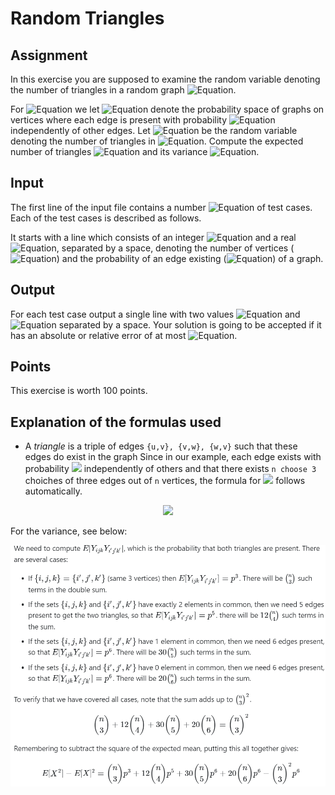 # Random Triangles
## Assignment
In this exercise you are supposed to examine the random variable denoting the number of triangles in a random graph ![Equation](https://math.vercel.app?from=G%20%5Csim%20G_%7Bn%2Cp%7D).

For ![Equation](https://math.vercel.app?from=n%5Cin%20%5Cmathbb%20N%2C%20p%20%5Cin%20%5B0%2C1%5D) we let ![Equation](https://math.vercel.app?from=G_%7Bn%2Cp%7D) denote the probability space of graphs on  vertices where each edge is present with probability ![Equation](https://math.vercel.app?from=p) independently of other edges. Let  ![Equation](https://math.vercel.app?from=X) be the random variable denoting the number of triangles in ![Equation](https://math.vercel.app?from=G%20%5Csim%20G_%7Bn%2Cp%7D). Compute the expected number of triangles ![Equation](https://math.vercel.app?from=%5Cmathbb%20E%5BX%5D) and its variance ![Equation](https://math.vercel.app?from=%5Ctext%20%7BVar%7D%28X%29).

## Input
The first line of the input file contains a number ![Equation](https://math.vercel.app?from=t\leq30) of test cases. Each of the  test cases is described as follows.

It starts with a line which consists of an integer ![Equation](https://math.vercel.app?from=n) and a real ![Equation](https://math.vercel.app?from=p), separated by a space, denoting the number of vertices (![Equation](https://math.vercel.app?from=1\leq%20n\leq1000)) and the probability of an edge existing (![Equation](https://math.vercel.app?from=p\in[0,1])) of a graph.

## Output
For each test case output a single line with two values ![Equation](https://math.vercel.app?from=%5Cmathbb%20E%5BX%5D) and ![Equation](https://math.vercel.app?from=%5Ctext%20%7BVar%7D%28X%29) separated by a space. Your solution is going to be accepted if it has an absolute or relative error of at most ![Equation](https://math.vercel.app?from=10%5E%7B-5%7D).

## Points
This exercise is worth 100 points.

## Explanation of the formulas used

* A _triangle_ is a triple of edges `{u,v}, {v,w}, {w,v}` such that these edges do exist in the graph
Since in our example, each edge exists with probability <img src="https://math.vercel.app?from=p" /> independently of others and that there exists `n choose 3` choiches of three edges out of `n` vertices, the formula for <img src="https://math.vercel.app?from=E(X)" /> follows automatically.

<p align="center">
<img src="https://math.vercel.app?from=%5Cmathbb%20E%5BX%5D%20%3D%20%5Cbinom%7Bn%7D%7B3%7Dp%5E3" />
</p>
For the variance, see below:
<p align="center">
<img src="Variance.png" />
</p>
